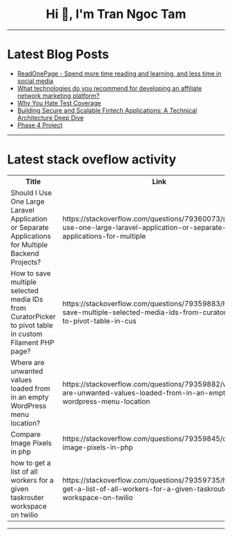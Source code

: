 <h1 align="center">Hi 👋, I'm Tran Ngoc Tam</h1>

---

# Latest Blog Posts 
<!-- BLOG-POST-LIST:START -->
- [ReadOnePage - Spend more time reading and learning, and less time in social media](https://dev.to/schemetastic/readonepage-spend-more-time-reading-and-learning-and-less-time-in-social-media-14fj)
- [What technologies do you recommend for developing an affiliate network marketing platform?](https://dev.to/samhernandezc24/what-technologies-do-you-recommend-for-developing-an-affiliate-network-marketing-platform-4c4o)
- [Why You Hate Test Coverage](https://dev.to/liammyles/why-you-hate-test-coverage-2cg9)
- [Building Secure and Scalable Fintech Applications: A Technical Architecture Deep Dive](https://dev.to/ojosolomon/building-secure-and-scalable-fintech-applications-a-technical-architecture-deep-dive-35in)
- [Phase 4 Project](https://dev.to/victordelcarpio/phase-4-project-59hi)
<!-- BLOG-POST-LIST:END -->

---

# Latest stack oveflow activity
<table>
  <tr><th>Title</th><th>Link</th></tr>
  <!-- STACKOVERFLOW:START --><tr><td>Should I Use One Large Laravel Application or Separate Applications for Multiple Backend Projects?</td><td>https://stackoverflow.com/questions/79360073/should-i-use-one-large-laravel-application-or-separate-applications-for-multiple</td></tr><tr><td>How to save multiple selected media IDs from CuratorPicker to pivot table in custom Filament PHP page?</td><td>https://stackoverflow.com/questions/79359883/how-to-save-multiple-selected-media-ids-from-curatorpicker-to-pivot-table-in-cus</td></tr><tr><td>Where are unwanted values loaded from in an empty WordPress menu location?</td><td>https://stackoverflow.com/questions/79359882/where-are-unwanted-values-loaded-from-in-an-empty-wordpress-menu-location</td></tr><tr><td>Compare Image Pixels in php</td><td>https://stackoverflow.com/questions/79359845/compare-image-pixels-in-php</td></tr><tr><td>how to get a list of all workers for a given taskrouter workspace on twilio</td><td>https://stackoverflow.com/questions/79359735/how-to-get-a-list-of-all-workers-for-a-given-taskrouter-workspace-on-twilio</td></tr><!-- STACKOVERFLOW:END -->
</table>

---


